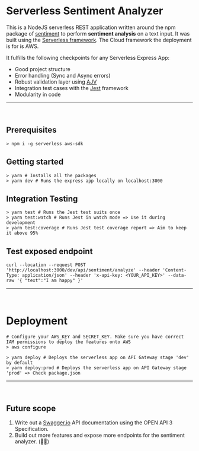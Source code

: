 # Serverless Sentiment Analyzer

This is a NodeJS serverless REST application written around the npm package of [sentiment](https://www.npmjs.com/package/sentiment) to perform **sentiment analysis** on a text input.
It was built using the [Serverless framework](https://www.serverless.com/). The Cloud framework the deployment is for is AWS.

It fulfills the following checkpoints for any Serverless Express App:

- Good project structure
- Error handling (Sync and Async errors)
- Robust validation layer using [AJV](https://www.npmjs.com/package/ajv)
- Integration test cases with the [Jest](https://jestjs.io/) framework
- Modularity in code

<hr>
<br>

## Prerequisites

    > npm i -g serverless aws-sdk

## Getting started

    > yarn # Installs all the packages
    > yarn dev # Runs the express app locally on localhost:3000

## Integration Testing

    > yarn test # Runs the Jest test suits once
    > yarn test:watch # Runs Jest in watch mode => Use it during development
    > yarn test:coverage # Runs Jest test coverage report => Aim to keep it above 95%

## Test exposed endpoint

```shell
curl --location --request POST 'http://localhost:3000/dev/api/sentiment/analyze' --header 'Content-Type: application/json' --header 'x-api-key: <YOUR_API_KEY>' --data-raw '{ "text":"I am happy" }'
```

<hr>
<br>

# Deployment

    # Configure your AWS_KEY and SECRET_KEY. Make sure you have correct IAM permissions to deploy the features onto AWS
    > aws configure

    > yarn deploy # Deploys the serverless app on API Gateway stage 'dev' by default
    > yarn deploy:prod # Deploys the serverless app on API Gateway stage 'prod' => Check package.json

<hr>
<br>

## Future scope

1. Write out a [Swagger.io](https://swagger.io) API documentation using the OPEN API 3 Specification.
2. Build out more features and expose more endpoints for the sentiment analyzer. (🤷‍♂️️)
